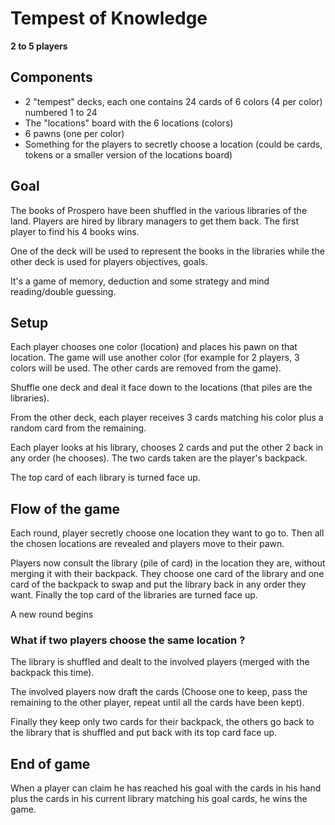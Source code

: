 # Tempest of Knowledge

**2 to 5 players**

## Components

* 2 "tempest" decks, each one contains 24 cards of 6 colors (4 per color) numbered 1 to 24
* The "locations" board with the 6 locations (colors)
* 6 pawns (one per color)
* Something for the players to secretly choose a location (could be cards, tokens or a smaller version of the locations board)

## Goal

The books of Prospero have been shuffled in the various libraries of the land. Players are hired by library managers to get them back. The first player to find his 4 books wins.

One of the deck will be used to represent the books in the libraries while the other deck is used for players objectives, goals.

It's a game of memory, deduction and some strategy and mind reading/double guessing.

## Setup

Each player chooses one color (location) and places his pawn on that location. The game will use another color (for example for 2 players, 3 colors will be used. The other cards are removed from the game).

Shuffle one deck and deal it face down to the locations (that piles are the libraries).

From the other deck, each player receives 3 cards matching his color plus a random card from the remaining.

Each player looks at his library, chooses 2 cards and put the other 2 back in any order (he chooses). The two cards taken are the player's backpack.

The top card of each library is turned face up.

## Flow of the game

Each round, player secretly choose one location they want to go to. Then all the chosen locations are revealed
and players move to their pawn.

Players now consult the library (pile of card) in the location they are, without merging it with their backpack.
They choose one card of the library and one card of the backpack to swap and put the library back in any order they want.
Finally the top card of the libraries are turned face up.

A new round begins

### What if two players choose the same location ?

The library is shuffled and dealt to the involved players (merged with the backpack this time).

The involved players now draft the cards (Choose one to keep, pass the remaining to the other player,
repeat until all the cards have been kept).

Finally they keep only two cards for their backpack, the others go back to the library that is shuffled
and put back with its top card face up.

## End of game

When a player can claim he has reached his goal with the cards in his hand plus the cards in his current library
matching his goal cards, he wins the game.



